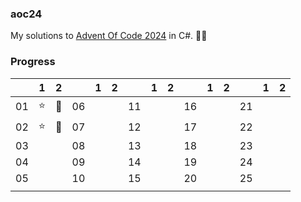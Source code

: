 ### aoc24

My solutions to [Advent Of Code 2024](https://adventofcode.com/2024) in C#. 🎄✨

### Progress

| | 1 | 2  |  | 1  | 2  |  | 1  | 2  |  |  1 |  2 |  | 1  | 2  |
|-----|----|----|-----|----|----|-----|----|----|-----|----|----|-----|----|----|
| 01  |  ⭐  |  🌟  | 06  |    |    | 11  |    |    | 16  |    |    | 21  |    |    |
| 02  |  ⭐  |  🌟  | 07  |    |    | 12  |    |    | 17  |    |    | 22  |    |    |
| 03  |    |    | 08  |    |    | 13  |    |    | 18  |    |    | 23  |    |    |
| 04  |    |    | 09  |    |    | 14  |    |    | 19  |    |    | 24  |    |    |
| 05  |    |    | 10  |    |    | 15  |    |    | 20  |    |    | 25  |    |    |
| |  |   |  |   |   |  |   |   |  |   |   |  |   |   |